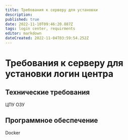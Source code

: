 ```yaml
---
title: Требования к серверу для установки
description: 
published: true
date: 2022-11-10T09:46:20.887Z
tags: login center, requirments
editor: markdown
dateCreated: 2022-11-04T03:59:54.252Z
---
```


# Требования к серверу для установки логин центра
## Технические требования

ЦПУ
ОЗУ



## Программное обеспечение

Docker
